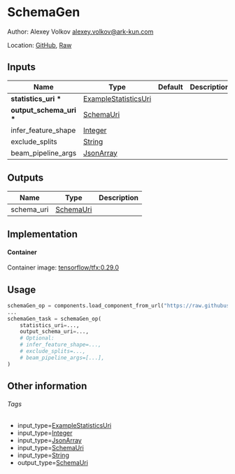 <!-- BEGIN_GENERATED_CONTENT -->
# SchemaGen

Author: Alexey Volkov <alexey.volkov@ark-kun.com>

Location: [GitHub](https://github.com/Ark-kun/pipeline_components/blob/master/components/deprecated/tfx/SchemaGen/with_URI_IO/component.yaml), [Raw](https://raw.githubusercontent.com/Ark-kun/pipeline_components/master/components/deprecated/tfx/SchemaGen/with_URI_IO/component.yaml)

## Inputs

|Name|Type|Default|Description|
|-|-|-|-|
|**statistics_uri** **\***|[ExampleStatisticsUri]|||
|**output_schema_uri** **\***|[SchemaUri]|||
|infer_feature_shape|[Integer]|||
|exclude_splits|[String]|||
|beam_pipeline_args|[JsonArray]|||

## Outputs

|Name|Type|Description|
|-|-|-|
|schema_uri|[SchemaUri]||

## Implementation

#### Container

Container image: [tensorflow/tfx:0.29.0](https://hub.docker.com/r/tensorflow/tfx)

## Usage

```python
schemaGen_op = components.load_component_from_url("https://raw.githubusercontent.com/Ark-kun/pipeline_components/master/components/deprecated/tfx/SchemaGen/with_URI_IO/component.yaml")
...
schemaGen_task = schemaGen_op(
    statistics_uri=...,
    output_schema_uri=...,
    # Optional:
    # infer_feature_shape=...,
    # exclude_splits=...,
    # beam_pipeline_args=[...],
)
```

## Other information

###### Tags

* input_type=[ExampleStatisticsUri]
* input_type=[Integer]
* input_type=[JsonArray]
* input_type=[SchemaUri]
* input_type=[String]
* output_type=[SchemaUri]

[ExampleStatisticsUri]: https://github.com/Ark-kun/pipeline_components/tree/master/types/ExampleStatisticsUri
[Integer]: https://github.com/Ark-kun/pipeline_components/tree/master/types/Integer
[JsonArray]: https://github.com/Ark-kun/pipeline_components/tree/master/types/JsonArray
[SchemaUri]: https://github.com/Ark-kun/pipeline_components/tree/master/types/SchemaUri
[String]: https://github.com/Ark-kun/pipeline_components/tree/master/types/String
<!-- END_GENERATED_CONTENT -->

